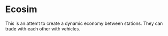 # Ecosim
This is an attemt to create a dynamic economy between stations. They can trade with each other with vehicles.
